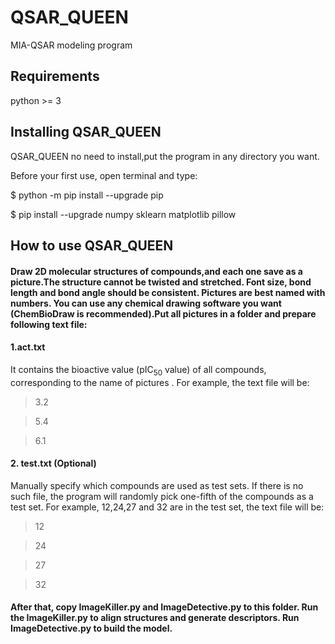 # QSAR_QUEEN
MIA-QSAR modeling program
## Requirements
python >= 3
## Installing QSAR_QUEEN
QSAR_QUEEN no need to install,put the program in any directory you want.

Before your first use, open terminal and type:

$ python -m pip install --upgrade pip

$ pip install --upgrade numpy sklearn matplotlib pillow

## How to use QSAR_QUEEN
#### Draw 2D molecular structures of compounds,and each one save as a picture.The structure cannot be twisted and stretched. Font size, bond length and bond angle should be consistent. Pictures are best named with numbers. You can use any chemical drawing software you want (ChemBioDraw is recommended).Put all pictures in a folder and prepare following text file:
#### 1.act.txt

It contains the bioactive value (pIC<sub>50</sub> value) of all compounds, corresponding to the name of pictures . For example, the text file will be:

>3.2

>5.4

>6.1

#### 2. test.txt (Optional)
Manually specify which compounds are used as test sets. If there is no such file, the program will randomly pick one-fifth of the compounds as a test set. For example, 12,24,27 and 32 are in the test set, the text file will be:

>12

>24

>27

>32

#### After that, copy ImageKiller.py and ImageDetective.py to this folder. Run the ImageKiller.py to align structures and generate descriptors. Run ImageDetective.py to build the model.
